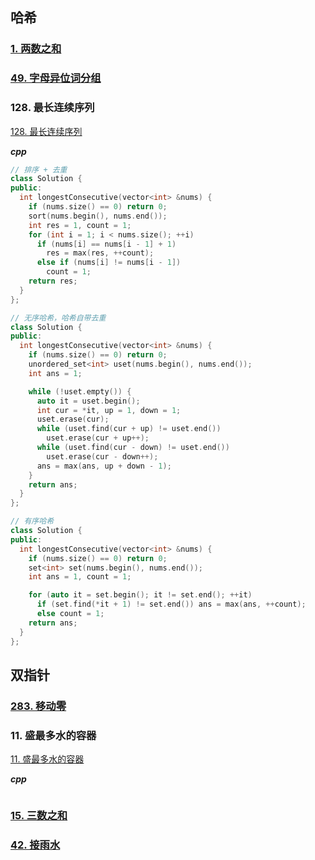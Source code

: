 ## 哈希

### [1. 两数之和](https://github.com/Corner430/study-notes/blob/main/数据结构与算法/算法/代码随想录.md#1-两数之和)

### [49. 字母异位词分组](https://github.com/Corner430/study-notes/blob/main/数据结构与算法/算法/代码随想录.md#49-字母异位词分组)

### 128. 最长连续序列

[128. 最长连续序列](https://leetcode.cn/problems/longest-consecutive-sequence/description/?envType=study-plan-v2&envId=top-100-liked)

**_cpp_**

```cpp
// 排序 + 去重
class Solution {
public:
  int longestConsecutive(vector<int> &nums) {
    if (nums.size() == 0) return 0;
    sort(nums.begin(), nums.end());
    int res = 1, count = 1;
    for (int i = 1; i < nums.size(); ++i)
      if (nums[i] == nums[i - 1] + 1)
        res = max(res, ++count);
      else if (nums[i] != nums[i - 1])
        count = 1;
    return res;
  }
};

// 无序哈希，哈希自带去重
class Solution {
public:
  int longestConsecutive(vector<int> &nums) {
    if (nums.size() == 0) return 0;
    unordered_set<int> uset(nums.begin(), nums.end());
    int ans = 1;

    while (!uset.empty()) {
      auto it = uset.begin();
      int cur = *it, up = 1, down = 1;
      uset.erase(cur);
      while (uset.find(cur + up) != uset.end())
        uset.erase(cur + up++);
      while (uset.find(cur - down) != uset.end())
        uset.erase(cur - down++);
      ans = max(ans, up + down - 1);
    }
    return ans;
  }
};

// 有序哈希
class Solution {
public:
  int longestConsecutive(vector<int> &nums) {
    if (nums.size() == 0) return 0;
    set<int> set(nums.begin(), nums.end());
    int ans = 1, count = 1;

    for (auto it = set.begin(); it != set.end(); ++it)
      if (set.find(*it + 1) != set.end()) ans = max(ans, ++count);
      else count = 1;
    return ans;
  }
};
```

## 双指针

### [283. 移动零](https://github.com/Corner430/study-notes/blob/main/数据结构与算法/算法/代码随想录.md#283-移动零)

### 11. 盛最多水的容器

[11. 盛最多水的容器](https://leetcode.cn/problems/container-with-most-water/description/?envType=study-plan-v2&envId=top-100-liked)

**_cpp_**

```cpp

```

### [15. 三数之和](https://github.com/Corner430/study-notes/blob/main/数据结构与算法/算法/代码随想录.md#15-三数之和)

### [42. 接雨水](https://github.com/Corner430/study-notes/blob/main/数据结构与算法/算法/代码随想录.md#42-接雨水)
